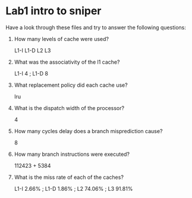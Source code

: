 # Lab1 intro to sniper

Have a look through these files and try to answer the following questions:

1. How many levels of cache were used?

    L1-I L1-D L2 L3
1. What was the associativity of the l1 cache?

    L1-I 4 ; L1-D 8
1. What replacement policy did each cache use?

   lru
1. What is the dispatch width of the processor?

    4
1. How many cycles delay does a branch misprediction cause?

    8
1. How many branch instructions were executed?

   112423 + 5384
1. What is the miss rate of each of the caches?

    L1-I 2.66% ; L1-D 1.86% ; L2 74.06% ; L3 91.81%